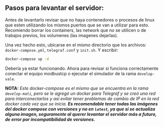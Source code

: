 ## Pasos para levantar el servidor:

Antes de levantarlo revisar que no haya contenedores o procesos de linux que esten utilizando los mismos puertos que se van a utilizar para esto. Recomiendo borrar los containers, las network que no se utilicen o de trabajos previos, los volumenes (las imagenes dejarlas).

Una vez hecho esto, ubicarse en el mismo directorio que los archivos: `docker-compose.yml`, `telegraf.conf` y `init.sh`. Y escribir:
```bash
docker-compose up -d
```

Debería ya estar funcionando. Ahora para revisar si funciona correctamente conectar el equipo modbustcp o ejecutar el simulador de la rama `develop-vale`.

**NOTA:** *Este docker-compose es el mismo que se encuentra en la rama `develop-mati`, pero se le agregó un docker para Telegraf y se creó una red para interconectarlos y así evitar tener problemas de cambio de IP en la red docker cada vez que se inicia. **Es recomendable tener todas las imágenes del docker compose con versiones y no en `latest`, ya que si se actualiza alguna imagen, seguramente al querer levantar el servidor más a futuro, de error por incompatibilidad de versiones.***
